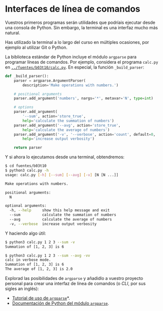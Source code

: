 # Interfaces de línea de comandos

Vuestros primeros programas serán utilidades que podríais ejecutar desde una
consola de Python. Sin embargo, la terminal es una interfaz mucho más natural.

Has utilizado la terminal a lo largo del curso en múltiples ocasiones, por
ejemplo al utilizar Git o Python.

La biblioteca estándar de Python incluye el módulo `argparse` para programar
líneas de comandos. Por ejemplo, considera el programa `calc.py` en
[`../fuentes/b03t10/calc.py`](../fuentes/b03t10/calc.py). En especial, la
función `_build_parser`:

```python
def _build_parser():
    parser = argparse.ArgumentParser(
        description='Make operations with numbers.')

    # positional arguments
    parser.add_argument('numbers', nargs='*', metavar='N', type=int)

    # options
    parser.add_argument(
        '--sum', action='store_true',
        help='calculate the summation of numbers')
    parser.add_argument('--avg', action='store_true',
        help='calculate the average of numbers')
    parser.add_argument('-v', '--verbose', action='count', default=0,
        help='increase output verbosity')

    return parser
```

Y si ahora lo ejecutamos desde una terminal, obtendremos:

```bash
$ cd fuentes/b03t10
$ python3 calc.py -h
usage: calc.py [-h] [--sum] [--avg] [-v] [N [N ...]]

Make operations with numbers.

positional arguments:
  N

optional arguments:
  -h, --help     show this help message and exit
  --sum          calculate the summation of numbers
  --avg          calculate the average of numbers
  -v, --verbose  increase output verbosity
```

Y haciendo algo útil:

```bash
$ python3 calc.py 1 2 3 --sum -v
Summation of [1, 2, 3] is 6

$ python3 calc.py 1 2 3 --sum --avg -vv
calc in verbose mode.
Summation of [1, 2, 3] is 6
The average of [1, 2, 3] is 2.0
```

Explorad las posibilidades de `argparse` y añadidlo a vuestro proyecto
personal para crear una interfaz de línea de comandos (o _CLI_, por sus
sigles an inglés):

* [Tutorial de uso de `argparse`](https://docs.python.org/3.7/howto/argparse.html)*.
* [Documentación de Python del módulo `argparse`](https://docs.python.org/3.7/library/argparse.html#module-argparse).